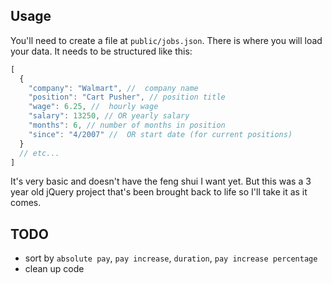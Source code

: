 ## Usage
You'll need to create a file at `public/jobs.json`. There is where you will load your data. It needs to be structured like this:
```javascript
[
  {
    "company": "Walmart", //  company name
    "position": "Cart Pusher", // position title
    "wage": 6.25, //  hourly wage
    "salary": 13250, // OR yearly salary
    "months": 6, // number of months in position
    "since": "4/2007" //  OR start date (for current positions)
  }
  // etc...
]
```

It's very basic and doesn't have the feng shui I want yet. But this was a 3 year old jQuery project that's been brought back to life so I'll take it as it comes.

## TODO
* sort by `absolute pay`, `pay increase`, `duration`, `pay increase percentage`
* clean up code

